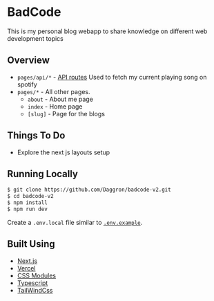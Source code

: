 # BadCode

This is my personal blog webapp to share knowledge on different web development topics

## Overview

- `pages/api/*` - [API routes](https://nextjs.org/docs/api-routes/introduction) Used to fetch my current playing song on spotify
- `pages/*` - All other pages.
  - `about` - About me page
  - `index` - Home page
  - `[slug]` - Page for the blogs

## Things To Do

- Explore the next js layouts setup

## Running Locally

```bash
$ git clone https://github.com/Daggron/badcode-v2.git
$ cd badcode-v2
$ npm install
$ npm run dev
```

Create a `.env.local` file similar to [`.env.example`](https://github.com/leerob/leerob.io/blob/master/.env.example).

## Built Using

- [Next.js](https://nextjs.org/)
- [Vercel](https://vercel.com)
- [CSS Modules](https://github.com/css-modules/css-modules)
- [Typescript](https://www.typescriptlang.org/)
- [TailWindCss](https://tailwindcss.com/)
